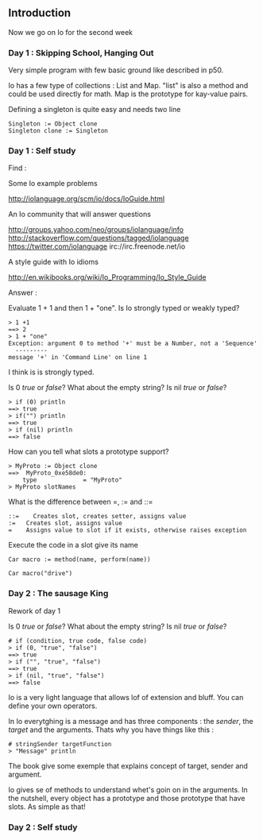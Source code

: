 ## Introduction

Now we go on Io for the second week

### Day 1 : Skipping School, Hanging Out

Very simple program with few basic ground like described in p50.

Io has a few type of collections : List and Map. "list" is also a method and could be used directly for math. Map is the prototype for kay-value pairs.

Defining a singleton is quite easy and needs two line

    Singleton := Object clone
    Singleton clone := Singleton

### Day 1 : Self study

Find :

Some Io example problems

http://iolanguage.org/scm/io/docs/IoGuide.html

An Io community that will answer questions

http://groups.yahoo.com/neo/groups/iolanguage/info
http://stackoverflow.com/questions/tagged/iolanguage
https://twitter.com/iolanguage
irc://irc.freenode.net/io

A style guide with Io idioms

http://en.wikibooks.org/wiki/Io_Programming/Io_Style_Guide

Answer :

Evaluate 1 + 1 and then 1 + "one". Is Io strongly typed or weakly typed?

    > 1 +1
    ==> 2
    > 1 + "one"
    Exception: argument 0 to method '+' must be a Number, not a 'Sequence'
      ---------
    message '+' in 'Command Line' on line 1

I think is is strongly typed.

Is 0 *true* or *false*? What about the empty string? Is nil *true* or *false*?

    > if (0) println
    ==> true
    > if("") println
    ==> true
    > if (nil) println
    ==> false

How can you tell what slots a prototype support?

    > MyProto := Object clone
    ==>  MyProto_0xe58de0:
        type             = "MyProto"
    > MyProto slotNames

What is the difference between =, := and ::=

    ::=    Creates slot, creates setter, assigns value
    :=   Creates slot, assigns value
    =    Assigns value to slot if it exists, otherwise raises exception

Execute the code in a slot give its name


    Car macro := method(name, perform(name))

    Car macro("drive")


### Day 2 : The sausage King

Rework of day 1

Is 0 *true* or *false*? What about the empty string? Is nil *true* or *false*?

    # if (condition, true code, false code)
    > if (0, "true", "false")
    ==> true
    > if ("", "true", "false")
    ==> true
    > if (nil, "true", "false")
    ==> false

Io is a very light language that allows lof of extension and bluff. You can define your own operators.

In Io everytghing is a message and has three components : the *sender*, the *target* and the arguments. Thats why you have things like this :

    # stringSender targetFunction
    > "Message" println

The book give some exemple that explains concept of target, sender and argument.

Io gives se of methods to understand whet's goin on in the arguments. In the nutshell, every object has a prototype and those prototype that have slots. As simple as that!

### Day 2 : Self study
